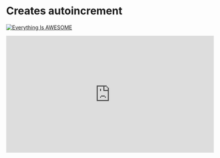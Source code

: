 # Creates autoincrement

[![Everything Is AWESOME](https://img.youtube.com/vi/A1qkyQ7TAk8/0.jpg)](https://youtu.be/A1qkyQ7TAk8)

<iframe width="560" height="315" src="https://www.youtube.com/embed/MUQfKFzIOeU"
frameborder="0"
allow="accelerometer; autoplay; encrypted-media; gyroscope; picture-in-picture"
allowfullscreen></iframe>
